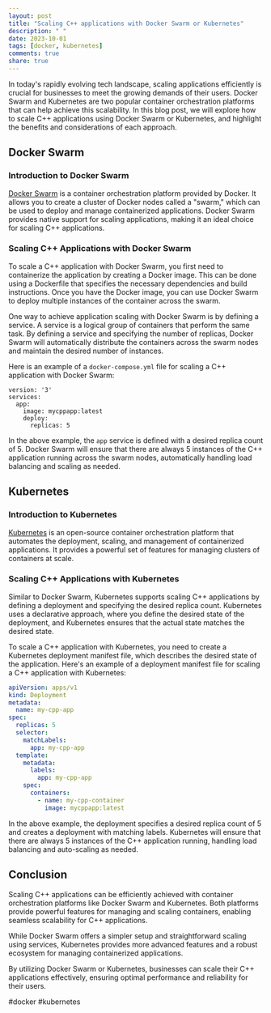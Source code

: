 ```yaml
---
layout: post
title: "Scaling C++ applications with Docker Swarm or Kubernetes"
description: " "
date: 2023-10-01
tags: [docker, kubernetes]
comments: true
share: true
---
```


In today's rapidly evolving tech landscape, scaling applications efficiently is crucial for businesses to meet the growing demands of their users. Docker Swarm and Kubernetes are two popular container orchestration platforms that can help achieve this scalability. In this blog post, we will explore how to scale C++ applications using Docker Swarm or Kubernetes, and highlight the benefits and considerations of each approach.

## Docker Swarm

### Introduction to Docker Swarm

[Docker Swarm](https://docs.docker.com/engine/swarm/) is a container orchestration platform provided by Docker. It allows you to create a cluster of Docker nodes called a "swarm," which can be used to deploy and manage containerized applications. Docker Swarm provides native support for scaling applications, making it an ideal choice for scaling C++ applications.

### Scaling C++ Applications with Docker Swarm

To scale a C++ application with Docker Swarm, you first need to containerize the application by creating a Docker image. This can be done using a Dockerfile that specifies the necessary dependencies and build instructions. Once you have the Docker image, you can use Docker Swarm to deploy multiple instances of the container across the swarm.

One way to achieve application scaling with Docker Swarm is by defining a service. A service is a logical group of containers that perform the same task. By defining a service and specifying the number of replicas, Docker Swarm will automatically distribute the containers across the swarm nodes and maintain the desired number of instances.

Here is an example of a `docker-compose.yml` file for scaling a C++ application with Docker Swarm:

```docker
version: '3'
services:
  app:
    image: mycppapp:latest
    deploy:
      replicas: 5
```

In the above example, the `app` service is defined with a desired replica count of 5. Docker Swarm will ensure that there are always 5 instances of the C++ application running across the swarm nodes, automatically handling load balancing and scaling as needed.

## Kubernetes

### Introduction to Kubernetes

[Kubernetes](https://kubernetes.io/) is an open-source container orchestration platform that automates the deployment, scaling, and management of containerized applications. It provides a powerful set of features for managing clusters of containers at scale.

### Scaling C++ Applications with Kubernetes

Similar to Docker Swarm, Kubernetes supports scaling C++ applications by defining a deployment and specifying the desired replica count. Kubernetes uses a declarative approach, where you define the desired state of the deployment, and Kubernetes ensures that the actual state matches the desired state.

To scale a C++ application with Kubernetes, you need to create a Kubernetes deployment manifest file, which describes the desired state of the application. Here's an example of a deployment manifest file for scaling a C++ application with Kubernetes:

```yaml
apiVersion: apps/v1
kind: Deployment
metadata:
  name: my-cpp-app
spec:
  replicas: 5
  selector:
    matchLabels:
      app: my-cpp-app
  template:
    metadata:
      labels:
        app: my-cpp-app
    spec:
      containers:
        - name: my-cpp-container
          image: mycppapp:latest
```

In the above example, the deployment specifies a desired replica count of 5 and creates a deployment with matching labels. Kubernetes will ensure that there are always 5 instances of the C++ application running, handling load balancing and auto-scaling as needed.

## Conclusion

Scaling C++ applications can be efficiently achieved with container orchestration platforms like Docker Swarm and Kubernetes. Both platforms provide powerful features for managing and scaling containers, enabling seamless scalability for C++ applications.

While Docker Swarm offers a simpler setup and straightforward scaling using services, Kubernetes provides more advanced features and a robust ecosystem for managing containerized applications.

By utilizing Docker Swarm or Kubernetes, businesses can scale their C++ applications effectively, ensuring optimal performance and reliability for their users.

#docker #kubernetes